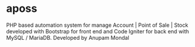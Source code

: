 # aposs
PHP based automation system for manage Account | Point of Sale | Stock developed with Bootstrap for front end and Code Igniter for back end with MySQL /  MariaDB. Developed by Anupam Mondal
